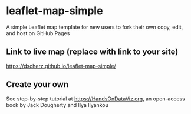 # leaflet-map-simple
A simple Leaflet map template for new users to fork their own copy, edit, and host on GitHub Pages

## Link to live map (replace with link to your site)
https://dscherz.github.io/leaflet-map-simple/

## Create your own
See step-by-step tutorial at https://HandsOnDataViz.org, an open-access book by Jack Dougherty and Ilya Ilyankou
